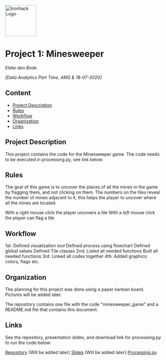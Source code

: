 <img src="https://bit.ly/2VnXWr2" alt="Ironhack Logo" width="100"/>

# Project 1: Minesweeper
*Elske den Bode*

*[Data Analytics Part Time, AMS & 18-07-2020]*

## Content
- [Project Description](#project-description)
- [Rules](#rules)
- [Workflow](#workflow)
- [Organization](#organization)
- [Links](#links)

## Project Description
This project contains the code for the Minesweeper game. The code needs to be executed in processing.py, see link below.

## Rules
The goal of this game is to uncover the places of all the mines in the game by flagging them, and not clicking on them.
The numbers on the tiles reveal the number of mines adjacent to it, this helps the player to uncover where all the mines are located.

With a *right* mouse click the player uncovers a tile
With a *left* mouse click the player can flag a tile

## Workflow
1st: Defined visualization tool
     Defined process using flowchart
     Defined global values
     Defined Tile classes
2nd: Listed all needed functions
     Built all needed functions
3rd: Linked all codes together
4th: Added graphics: colors, flags etc.
    

## Organization
The planning for this project was done using a paper kanban board. Pictures will be added later.

The repository contains one file with the code "minesweeper_game" and a README.md file that contains this document.

## Links
See the repository, presentation slides, and download link for processing.py to run the code below: 

[Repository](https://github.com/)   (Will be added later)
[Slides](https://slides.com/)  (Will be added later)
[Processing.py](https://processing.org/download/)